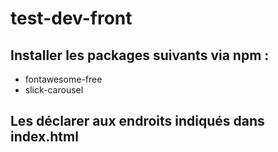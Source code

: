 # test-dev-front

## Installer les packages suivants via npm :
- fontawesome-free
- slick-carousel

## Les déclarer aux endroits indiqués dans index.html

